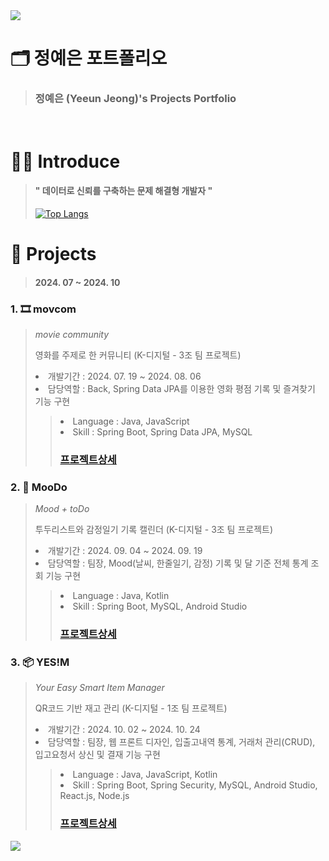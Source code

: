 <img src="https://capsule-render.vercel.app/api?type=waving&color=BDBDC8&height=150&section=header" />

# 🗂 정예은 포트폴리오
> ### 정예은 (Yeeun Jeong)'s Projects Portfolio

<br/>

# 👩‍💻 Introduce
> #### " 데이터로 신뢰를 구축하는 문제 해결형 개발자 "
> 
> [![Top Langs](https://github-readme-stats.vercel.app/api/top-langs?username=moranengyo&locale=en&layout=compact)](https://github/moranengyo) 

# 📝 Projects
> #### 2024. 07 ~ 2024. 10

### 1. 🎞 movcom
> <i> movie community</i>
>
> 영화를 주제로 한 커뮤니티 (K-디지털 - 3조 팀 프로젝트)
> <li>개발기간 : 2024. 07. 19 ~ 2024. 08. 06</li>
> <li>담당역할 : Back, Spring Data JPA를 이용한 영화 평점 기록 및 즐겨찾기 기능 구현</li>
>
>> <li>Language : Java, JavaScript</li>
>> <li>Skill : Spring Boot, Spring Data JPA, MySQL</li>
>>
>>### [프로젝트상세](https://github.com/moranengyo/Spring_Project)



### 2. 📕 MooDo
> <i> Mood + toDo </i>
>
> 투두리스트와 감정일기 기록 캘린더 (K-디지털 - 3조 팀 프로젝트)
> <li>개발기간 : 2024. 09. 04 ~ 2024. 09. 19</li>
> <li>담당역할 : 팀장, Mood(날씨, 한줄일기, 감정) 기록 및 달 기준 전체 통계 조회 기능 구현 </li>
>
>> <li>Language : Java, Kotlin</li>
>> <li>Skill : Spring Boot, MySQL, Android Studio</li>
>>
>>### [프로젝트상세](https://github.com/moranengyo/Android_Project)

### 3. 📦 YES!M
> <i> Your Easy Smart Item Manager</i>
>
> QR코드 기반 재고 관리 (K-디지털 - 1조 팀 프로젝트)
> <li>개발기간 : 2024. 10. 02 ~ 2024. 10. 24</li>
> <li>담당역할 : 팀장, 웹 프론트 디자인, 입출고내역 통계, 거래처 관리(CRUD), 입고요청서 상신 및 결재 기능 구현</li>
>
>> <li>Language : Java, JavaScript, Kotlin</li>
>> <li>Skill : Spring Boot, Spring Security, MySQL, Android Studio, React.js, Node.js</li>
>>
>>### [프로젝트상세](https://github.com/moranengyo/React_Android_Project)

<img src="https://capsule-render.vercel.app/api?type=waving&color=BDBDC8&height=150&section=footer" />
